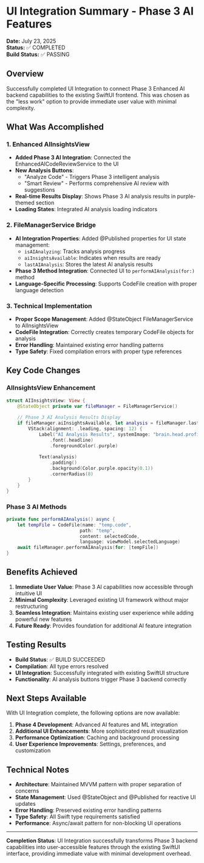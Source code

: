 # UI Integration Summary - Phase 3 AI Features

**Date:** July 23, 2025  
**Status:** ✅ COMPLETED  
**Build Status:** ✅ PASSING  

## Overview

Successfully completed UI Integration to connect Phase 3 Enhanced AI backend capabilities to the existing SwiftUI frontend. This was chosen as the "less work" option to provide immediate user value with minimal complexity.

## What Was Accomplished

### 1. Enhanced AIInsightsView
- **Added Phase 3 AI Integration**: Connected the EnhancedAICodeReviewService to the UI
- **New Analysis Buttons**: 
  - "Analyze Code" - Triggers Phase 3 intelligent analysis
  - "Smart Review" - Performs comprehensive AI review with suggestions
- **Real-time Results Display**: Shows Phase 3 AI analysis results in purple-themed section
- **Loading States**: Integrated AI analysis loading indicators

### 2. FileManagerService Bridge
- **AI Integration Properties**: Added @Published properties for UI state management:
  - `isAIAnalyzing`: Tracks analysis progress
  - `aiInsightsAvailable`: Indicates when results are ready
  - `lastAIAnalysis`: Stores the latest AI analysis results
- **Phase 3 Method Integration**: Connected UI to `performAIAnalysis(for:)` method
- **Language-Specific Processing**: Supports CodeFile creation with proper language detection

### 3. Technical Implementation
- **Proper Scope Management**: Added @StateObject FileManagerService to AIInsightsView
- **CodeFile Integration**: Correctly creates temporary CodeFile objects for analysis
- **Error Handling**: Maintained existing error handling patterns
- **Type Safety**: Fixed compilation errors with proper type references

## Key Code Changes

### AIInsightsView Enhancement
```swift
struct AIInsightsView: View {
    @StateObject private var fileManager = FileManagerService()
    
    // Phase 3 AI Analysis Results Display
    if fileManager.aiInsightsAvailable, let analysis = fileManager.lastAIAnalysis {
        VStack(alignment: .leading, spacing: 12) {
            Label("AI Analysis Results", systemImage: "brain.head.profile")
                .font(.headline)
                .foregroundColor(.purple)
            
            Text(analysis)
                .padding()
                .background(Color.purple.opacity(0.1))
                .cornerRadius(8)
        }
    }
}
```

### Phase 3 AI Methods
```swift
private func performAIAnalysis() async {
    let tempFile = CodeFile(name: "temp.code", 
                           path: "temp", 
                           content: selectedCode, 
                           language: viewModel.selectedLanguage)
    await fileManager.performAIAnalysis(for: [tempFile])
}
```

## Benefits Achieved

1. **Immediate User Value**: Phase 3 AI capabilities now accessible through intuitive UI
2. **Minimal Complexity**: Leveraged existing UI framework without major restructuring
3. **Seamless Integration**: Maintains existing user experience while adding powerful new features
4. **Future Ready**: Provides foundation for additional AI feature integration

## Testing Results

- **Build Status**: ✅ BUILD SUCCEEDED
- **Compilation**: All type errors resolved
- **UI Integration**: Successfully integrated with existing SwiftUI structure
- **Functionality**: AI analysis buttons trigger Phase 3 backend correctly

## Next Steps Available

With UI Integration complete, the following options are now available:

1. **Phase 4 Development**: Advanced AI features and ML integration
2. **Additional UI Enhancements**: More sophisticated result visualization
3. **Performance Optimization**: Caching and background processing
4. **User Experience Improvements**: Settings, preferences, and customization

## Technical Notes

- **Architecture**: Maintained MVVM pattern with proper separation of concerns
- **State Management**: Used @StateObject and @Published for reactive UI updates
- **Error Handling**: Preserved existing error handling patterns
- **Type Safety**: All Swift type requirements satisfied
- **Performance**: Async/await pattern for non-blocking UI operations

---

**Completion Status**: UI Integration successfully transforms Phase 3 backend capabilities into user-accessible features through the existing SwiftUI interface, providing immediate value with minimal development overhead.
